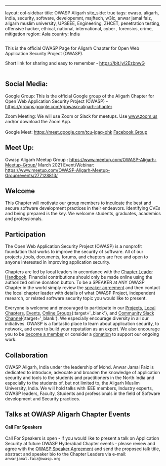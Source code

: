------

layout: col-sidebar
title: OWASP Aligarh
site_side: true
tags: owasp, aligarh, india, security, software, developemnt, majftech, w3lc, anwar jamal faiz, aligarh muslim university, UPSEEE, Engineering, ZHCET, penetration testing, offensive hacker, ethical, national, international, cyber , forensics, crime, mitigation
region: Asia
country: India

---

This is the official OWASP Page for Aligarh Chapter for Open Web Application Security Project (OWASP). <br/>

Short link for sharing and easy to remember - https://bit.ly/2EzbnwG <br/><br/>

## Social Media: <br/>
Google Group: This is the official Google group of the Aligarh Chapter for Open Web Application Security Project (OWASP) - https://groups.google.com/g/owasp-aligarh-chapter <br/>

Zoom Meeting: We will use Zoom or Slack for meetups. Use www.zoom.us and/or download the Zoom App. <br/><br/>
Google Meet: https://meet.google.com/tcu-jqaq-ohk
[Facebook Group](https://www.facebook.com/groups/2795458137222902) <br/>




## Meet Up: <br/>
Owasp Aligarh Meetup Group : https://www.meetup.com/OWASP-Aligarh-Meetup-Group/
March 2021 Event/Webinar: https://www.meetup.com/OWASP-Aligarh-Meetup-Group/events/277128813/


## Welcome
This Chapter will motivate our group members to inculcate the best and secure software development practices in their endeavors. Identifying CVEs and being prepared is the key. We welcome students, graduates, academics and professionals.


## Participation
The Open Web Application Security Project (OWASP) is a nonprofit foundation that works to improve the security of software. All of our projects ,tools, documents, forums, and chapters are free and open to anyone interested in improving application security. 

Chapters are led by local leaders in accordance with the [Chapter Leader Handbook](/www-policy/rules-of-procedure/chapter-handbook). Financial contributions should only be made online using the authorized online donation button. To be a SPEAKER at ANY OWASP Chapter in the world simply review the [speaker agreement](/www-policy/speaker-agreement) and then contact the local chapter leader with details of what OWASP Project, independent research, or related software security topic you would like to present.

Everyone is welcome and encouraged to participate in our [Projects](/projects), [Local Chapters](/chapters), [Events](/events), [Online Groups](https://groups.google.com/a/owasp.com/){:target='_blank'}, and [Community Slack Channel](https://owasp.slack.com/){:target='_blank'}. We especially encourage diversity in all our initiatives. OWASP is a fantastic place to learn about application security, to network, and even to build your reputation as an expert. We also encourage you to be [become a member](/membership) or consider a [donation](/donate) to support our ongoing work.

## Collaboration
OWASP Aligarh, India under the leadership of Mohd. Anwar Jamal Faiz is dedicated to introduce, advocate and broaden the knowledge of application security and tools to the students and practitioners in the North India and especially to the students of, but not limited to, the Aligarh Muslim University, India.
We will hold talks with IEEE members, Industry experts, OWASP leaders, Faculty, Students and professionals in the field of Software development and Security practices.


Talks at OWASP Aligarh Chapter Events
----------------------------------------

#### Call For Speakers

Call For Speakers is open - if you would like to present a talk on Application Security at future OWASP Hyderabad Chapter events - please review and agree with the [OWASP Speaker Agreement](https://owasp.org/www-policy/legal/speaker-agreement) and send the proposed talk title, abstract and speaker bio to the Chapter Leaders via e-mail: `anwarjamal.faiz@owasp.org`
